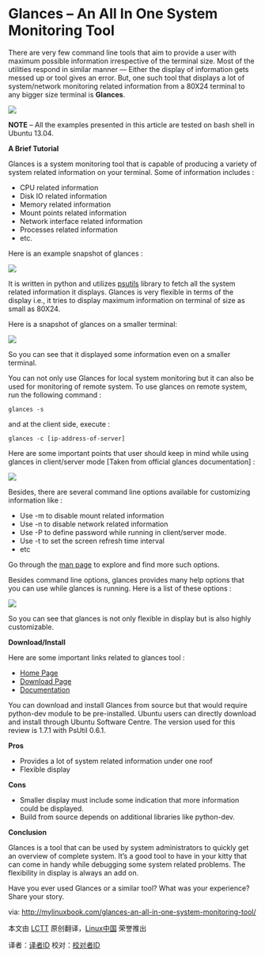 Glances – An All In One System Monitoring Tool
================================================================================
There are very few command line tools that aim to provide a user with maximum possible information irrespective of the terminal size. Most of the utilities respond in similar manner — Either the display of information gets messed up or tool gives an error. But, one such tool that displays a lot of system/network monitoring related information from a 80X24 terminal to any bigger size terminal is **Glances**.

![](http://mylinuxbook.com/wp-content/uploads/2013/09/glances-main.png)

**NOTE** – All the examples presented in this article are tested on bash shell in Ubuntu 13.04.

**A Brief Tutorial**

Glances is a system monitoring tool that is capable of producing a variety of system related information on your terminal. Some of information includes :

- CPU related information
- Disk IO related information
- Memory related information
- Mount points related information
- Network interface related information
- Processes related information
- etc.

Here is an example snapshot of glances :

![](http://mylinuxbook.com/wp-content/uploads/2013/09/glances-1-1024x654.png)

It is written in python and utilizes [psutils][1] library to fetch all the system related information it displays. Glances is very flexible in terms of the display i.e., it tries to display maximum information on terminal of size as small as 80X24.

Here is a snapshot of glances on a smaller terminal:

![](http://mylinuxbook.com/wp-content/uploads/2013/09/glances-small-terminal.png)

So you can see that it displayed some information even on a smaller terminal.

You can not only use Glances for local system monitoring but it can also be used for monitoring of remote system. To use glances on remote system, run the following command :

    glances -s

and at the client side, execute :

    glances -c [ip-address-of-server]

Here are some important points that user should keep in mind while using glances in client/server mode [Taken from official glances documentation] :

![](http://mylinuxbook.com/wp-content/uploads/2013/09/glances-other-info.png)

Besides, there are several command line options available for customizing information like :

- Use -m to disable mount related information
- Use -n to disable network related information
- Use -P to define password while running in client/server mode.
- Use -t to set the screen refresh time interval
- etc

Go through the [man page][2] to explore and find more such options.

Besides command line options, glances provides many help options that you can use while glances is running. Here is a list of these options :

![](http://mylinuxbook.com/wp-content/uploads/2013/09/glances-help.png)

So you can see that glances is not only flexible in display but is also highly customizable.

**Download/Install**

Here are some important links related to glances tool :

- [Home Page][3]
- [Download Page][4]
- [Documentation][5]

You can download and install Glances from source but that would require python-dev module to be pre-installed. Ubuntu users can directly download and install through Ubuntu Software Centre.  The version used for this review is 1.7.1 with PsUtil 0.6.1.

**Pros**

- Provides a lot of system related information under one roof
- Flexible display

**Cons**

- Smaller display must include some indication that more information could be displayed.
- Build from source depends on additional libraries like python-dev.

**Conclusion**

Glances is a tool that can be used by system administrators to quickly get an overview of complete system. It’s a good tool to have in your kitty that can come in handy while debugging some system related problems. The flexibility in display is always an add on.

Have you ever used Glances or a similar tool? What was your experience? Share your story.


via: http://mylinuxbook.com/glances-an-all-in-one-system-monitoring-tool/

本文由 [LCTT][] 原创翻译，[Linux中国][] 荣誉推出

译者：[译者ID][] 校对：[校对者ID][]

[LCTT]:https://github.com/LCTT/TranslateProject
[Linux中国]:http://linux.cn/portal.php
[译者ID]:http://linux.cn/space/译者ID
[校对者ID]:http://linux.cn/space/校对者ID

[1]:http://code.google.com/p/psutil/
[2]:http://linux.die.net/man/1/glances
[3]:http://nicolargo.github.io/glances/
[4]:http://nicolargo.github.io/glances/
[5]:https://github.com/nicolargo/glances/blob/master/docs/glances-doc.rst#introduction